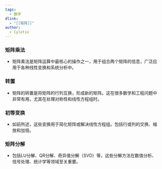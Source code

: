 ```yaml
---
tags:
  - 数学
dlink:
  - "[[矩阵]]"
author:
  - Cyletix
---
```

### **矩阵乘法**
- 矩阵乘法是矩阵运算中最核心的操作之一，用于组合两个矩阵的信息，广泛应用于各种线性变换和系统分析中。
### **转置**
- 矩阵的转置是将矩阵的行列互换，形成新的矩阵。这在很多数学和工程问题中非常有用，尤其在处理对称性和线性方程组时。
### **初等变换**
- 如前所述，这些变换用于简化矩阵或解决线性方程组。包括行或列的交换、缩放和加倍。
### **矩阵分解**
- 包括LU分解、QR分解、奇异值分解（SVD）等，这些分解方法在数值分析、信号处理、统计学等领域至关重要。





